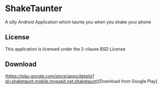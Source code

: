 # ShakeTaunter
A silly Android Application which taunts you when you shake your phone


## License
This application is licensed under the 2-clause BSD License

## Download
(https://play.google.com/store/apps/details?id=shaketaunt.mobile.mypapit.net.shaketaunt)[Download from Google Play]

